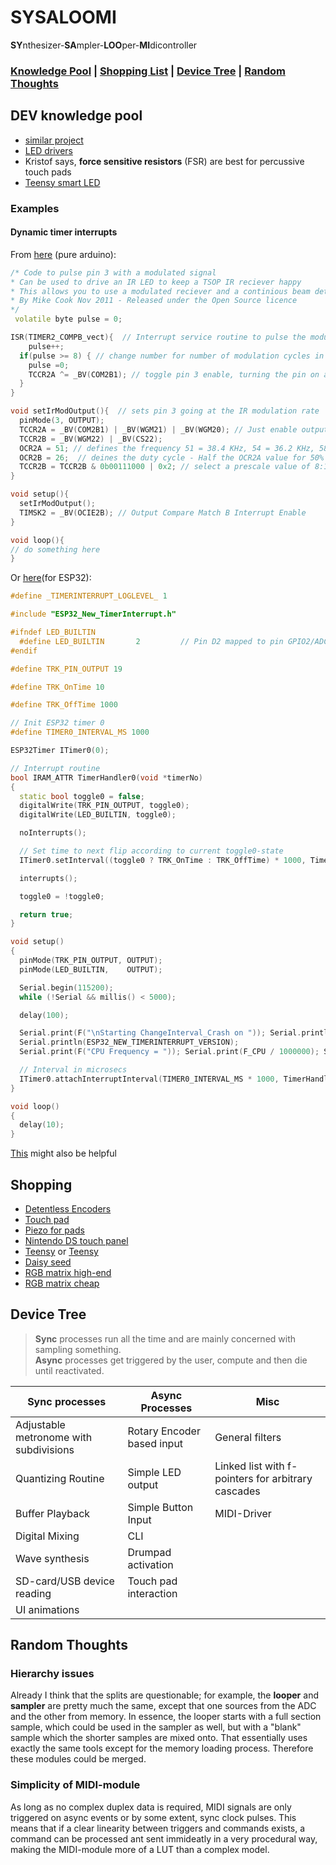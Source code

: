 # SYSALOOMI
**SY**nthesizer-**SA**mpler-**LOO**per-**MI**dicontroller
### [Knowledge Pool](#dev-knowledge-pool) | [Shopping List](#shopping) | [Device Tree](#device-tree) | [Random Thoughts](#random-thoughts)

## DEV knowledge pool

* [similar project](https://github.com/otem/mr_touchy_teensy_polysynth_drummachine/blob/master/MrTouchy.ino)
* [LED drivers](https://github.com/FastLED/FastLED/wiki/Overview)
* Kristof says, **force sensitive resistors** (FSR) are best for percussive touch pads
* [Teensy smart LED](https://learn.sparkfun.com/tutorials/getting-started-with-the-smartled-shield-for-teensy)

### Examples
#### Dynamic timer interrupts
From [here](https://forum.arduino.cc/t/changing-timer-frequency-on-the-fly/106300/3) (pure arduino):
```c++
/* Code to pulse pin 3 with a modulated signal
* Can be used to drive an IR LED to keep a TSOP IR reciever happy
* This allows you to use a modulated reciever and a continious beam detector
* By Mike Cook Nov 2011 - Released under the Open Source licence
*/
 volatile byte pulse = 0;

ISR(TIMER2_COMPB_vect){  // Interrupt service routine to pulse the modulated pin 3
    pulse++;
  if(pulse >= 8) { // change number for number of modulation cycles in a pulse
    pulse =0;
    TCCR2A ^= _BV(COM2B1); // toggle pin 3 enable, turning the pin on and off
  }
}

void setIrModOutput(){  // sets pin 3 going at the IR modulation rate
  pinMode(3, OUTPUT);
  TCCR2A = _BV(COM2B1) | _BV(WGM21) | _BV(WGM20); // Just enable output on Pin 3 and disable it on Pin 11
  TCCR2B = _BV(WGM22) | _BV(CS22);
  OCR2A = 51; // defines the frequency 51 = 38.4 KHz, 54 = 36.2 KHz, 58 = 34 KHz, 62 = 32 KHz
  OCR2B = 26;  // deines the duty cycle - Half the OCR2A value for 50%
  TCCR2B = TCCR2B & 0b00111000 | 0x2; // select a prescale value of 8:1 of the system clock
}

void setup(){
  setIrModOutput();
  TIMSK2 = _BV(OCIE2B); // Output Compare Match B Interrupt Enable
}

void loop(){
// do something here
}
```
Or [here](https://forum.arduino.cc/t/how-to-change-timer-interval-in-interrupt-routine/1044963/2)(for ESP32):
```c++
#define _TIMERINTERRUPT_LOGLEVEL_ 1

#include "ESP32_New_TimerInterrupt.h"

#ifndef LED_BUILTIN
  #define LED_BUILTIN       2         // Pin D2 mapped to pin GPIO2/ADC12 of ESP32, control on-board LED
#endif

#define TRK_PIN_OUTPUT 19

#define TRK_OnTime 10

#define TRK_OffTime 1000

// Init ESP32 timer 0
#define TIMER0_INTERVAL_MS 1000

ESP32Timer ITimer0(0);

// Interrupt routine
bool IRAM_ATTR TimerHandler0(void *timerNo)
{
  static bool toggle0 = false;
  digitalWrite(TRK_PIN_OUTPUT, toggle0);
  digitalWrite(LED_BUILTIN, toggle0);

  noInterrupts();

  // Set time to next flip according to current toggle0-state
  ITimer0.setInterval((toggle0 ? TRK_OnTime : TRK_OffTime) * 1000, TimerHandler0);

  interrupts();

  toggle0 = !toggle0;

  return true;
}

void setup()
{
  pinMode(TRK_PIN_OUTPUT, OUTPUT);
  pinMode(LED_BUILTIN,    OUTPUT);

  Serial.begin(115200);
  while (!Serial && millis() < 5000);

  delay(100);

  Serial.print(F("\nStarting ChangeInterval_Crash on ")); Serial.println(ARDUINO_BOARD);
  Serial.println(ESP32_NEW_TIMERINTERRUPT_VERSION);
  Serial.print(F("CPU Frequency = ")); Serial.print(F_CPU / 1000000); Serial.println(F(" MHz"));

  // Interval in microsecs
  ITimer0.attachInterruptInterval(TIMER0_INTERVAL_MS * 1000, TimerHandler0);
}

void loop()
{
  delay(10);
}
```
[This](https://forum.arduino.cc/t/smoothly-changing-the-frequency-of-a-timer/218352) might also be helpful

## Shopping
* [Detentless Encoders](https://www.mouser.de/ProductDetail/Bourns/PEC12R-4025F-N0024?qs=Zq5ylnUbLm4HSBD7%2FFgU%2FA%3D%3D)
* [Touch pad](https://upverter.com/design/marcteys/e5bbec5797fd0064/muca-breakout---53-multitouch-test-panel/)
* [Piezo for pads](https://www.mouser.de/ProductDetail/SparkFun/SEN-09196?qs=WyAARYrbSnYalu6YbkDQBw%3D%3D)
* [Nintendo DS touch panel](https://www.ebay.de/itm/192537068207?hash=item2cd41a82af:g:RbUAAOSwmMNbxx~S)
* [Teensy](https://www.sparkfun.com/products/16771) or [Teensy](https://www.amazon.de/-/en/Teensy-4-1-without-pins/dp/B088D3FWR7/ref=sr_1_4?crid=1GU896OAP0O9K&keywords=teensy&qid=1681974253&sprefix=teensy%2Caps%2C125&sr=8-4)
* [Daisy seed](https://www.electro-smith.com/daisy/daisy)
* [RGB matrix high-end](https://www.sparkfun.com/products/14646)
* [RGB matrix cheap](https://www.amazon.de/-/en/dp/B079HVW652?th=1)

## Device Tree

> **Sync** processes run all the time and are mainly concerned with sampling something.  
**Async** processes get triggered by the user, compute and then die until reactivated.

|Sync processes|Async Processes|Misc|
|-|-|-|
|Adjustable metronome with subdivisions|Rotary Encoder based input|General filters|
|Quantizing Routine|Simple LED output|Linked list with f-pointers for arbitrary cascades|
|Buffer Playback|Simple Button Input|MIDI-Driver|
|Digital Mixing|CLI||
|Wave synthesis|Drumpad activation||
|SD-card/USB device reading|Touch pad interaction||
|UI animations|||

## Random Thoughts

### Hierarchy issues
Already I think that the splits are questionable; for example, the **looper** and **sampler** are pretty much the same, except that one sources from the ADC and the other from memory. In essence, the looper starts with a full section sample, which could be used in the sampler as well, but with a "blank" sample which the shorter samples are mixed onto. That essentially uses exactly the same tools except for the memory loading process. Therefore these modules could be merged. 

### Simplicity of MIDI-module
As long as no complex duplex data is required, MIDI signals are only triggered on async events or by some extent, sync clock pulses. This means that if a clear linearity between triggers and commands exists, a command can be processed ant sent immideatly in a very procedural way, making the MIDI-module more of a LUT than a complex model.